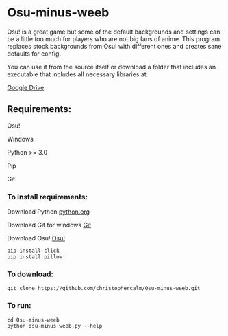 # Osu-minus-weeb
Osu! is a great game but some of the default backgrounds and settings can be a little too much for players who are not big fans of anime. This program replaces stock backgrounds from Osu! with different ones and creates sane defaults for config.

You can use it from the source itself or download a folder that includes an executable that includes all necessary libraries at

[Google Drive](https://drive.google.com/uc?id=1oKNbIJmvegb7_mAhe4f6KtaA9hfuvFE9&export=download)


## Requirements:

Osu!

Windows

Python >= 3.0

Pip

Git


### To install requirements:

Download Python [python.org](https://www.python.org/downloads/)

Download Git for windows [Git](https://git-scm.com/download/win)

Download Osu! [Osu!](https://osu.ppy.sh/home/download)

```
pip install click
pip install pillow
```

### To download:
```
git clone https://github.com/christophercalm/Osu-minus-weeb.git
```

### To run:
```
cd Osu-minus-weeb
python osu-minus-weeb.py --help
```
